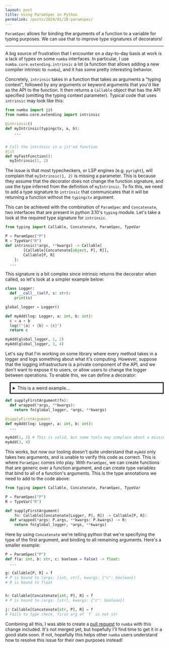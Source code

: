 ```yaml
---
layout: post
title: Using ParamSpec in Python
permalink: /posts/2024/01/28-paramspec/
---
```


`ParamSpec` allows for binding the arguments of a function to a variable for
typing purposes. We can use that to improve type signatures of decorators!

---

A big source of frustration that I encounter on a day-to-day basis at work is a
lack of types on some `numba` interfaces. In particular, I use
`numba.core.extending.intrinsic` a lot (a function that allows adding a new
compiler intrinsic to `numba`), and it has some pretty interesting behavior.

Concretely, `intrinsic` takes in a function that takes as arguments a "typing
context", followed by any arguments or keyword arguments that you'd like as the
API to the function. It then returns a `Callable` object that has the API
specified (omitting the typing context parameter). Typical code that uses
`intrinsic` may look like this:

```python
from numba import jit
from numba.core.extending import intrinsic

@intrinsic()
def myIntrinsic(typingctx, a, b):
    ...


# Call the intrinsic in a jit'ed function
@jit
def myFastFunction():
  myIntrinsic(1, 2)
```

The issue is that most typecheckers, or LSP engines (e.g. `pyright`), will
complain that `myIntrinsic(1, 2)` is missing a parameter. This is because they
assume that the decorator does not change the function signature, and use the
type inferred from the definition of `myIntrinsic`. To fix this, we need to add
a type signature to `intrinsic` that communicates that it will be returning a
function without the `typingctx` argument.

This can be achieved with the combination of `ParamSpec` and `Concatenate`, two
interfaces that are present in python 3.10's `typing` module. Let's take a look
at the required type signature for `intrinsic`.

```python
from typing import Callable, Concatenate, ParamSpec, TypeVar

P = ParamSpec("P")
R = TypeVar("R")
def intrinsic(*args, **kwargs) -> Callable[
        [Callable[Concatenate[object, P], R]],
        Callable[P, R]
    ]:
  ...
```

This signature is a bit complex since intrinsic returns the decorator when
called, so let's look at a simpler example below:

```python
class Logger:
  def __call__(self, s: str):
    print(s)

global_logger = Logger()

def myAdd(log: Logger, a: int, b: int):
  c = a + b
  log(f"{a} + {b} = {c}")
  return c

myAdd(global_logger, 1, 2)
myAdd(global_logger, 3, 4)
```

Let's say that I'm working on some library where every method takes in a logger
and logs something about what it's computing. However, suppose that the logging
infrastructure is a private component of the API, and we don't want to expose it
to users, or allow users to change the logger between operations. To enable
this, we can define a decorator:

<details style="margin-left:1em; border: solid; padding: 0.5em;">
<summary>
This is a weird example...
</summary>
  yes, this is contrived, but in general, the technique being described here
  isn't something that is useful in a lot of cases - arguably, the only "good"
  use of it is specifically for `numba`, where the existence of the typing
  context is only relevant for the compiler and isn't accessible for the user at
  all
</details>

```python
def supplyFirstArgument(fn):
  def wrapped(*args, **kwargs):
    return fn(global_logger, *args, **kwargs)

@supplyFirstArgument
def myAdd(log: Logger, a: int, b: int):
  ...

myAdd(1, 2) # This is valid, but some tools may complain about a missing arg
myAdd(3, 4)
```

This works, but now our tooling doesn't quite understand that `myAdd` only takes
two arguments, and is unable to verify this code as correct. This is where
`ParamSpec` comes into play. With `ParamSpec`, we can create functions that are
generic over a function argument, and can create type variables that bind to all
of a function's arguments. This is the type annotations we need to add to the
code above:

```python
from typing import Callable, Concatenate, ParamSpec, TypeVar

P = ParamSpec("P")
R = TypeVar("R")

def supplyFirstArgument(
    fn: Callable[Concatenate[Logger, P], R]) -> Callable[P, R]:
  def wrapped(*args: P.args, **kwargs: P.kwargs) -> R:
    return fn(global_logger, *args, **kwargs)

```

Here by using `Concatenate` we're telling python that we're specifying the type
of the first argument, and binding to all remaining arguments. Here's a smaller
example:

```python
P = ParamSpec("P")
def f(a: int, b: str, c: boolean = False) -> float:
  ...

g: Callable[P, R] = f
# P is bound to (args: [int, str], kwargs: {"c": boolean})
# R is bound to float


h: Callable[Concatenate[int, P], R] = f
# P is bound to (args: [str], kwargs: {"c": boolean})

j: Callable[Concatenate[str, P], R] = f
# Fails to type check, first arg of `f` is not str
```

Combining all this, I was able to create a [pull request](https://github.com/numba/numba/pull/9401)
 to `numba` with this change included. It's not merged yet, but hopefully I'll
 find time to get it in a good state soon. If not, hopefully this helps other
 `numba` users understand how to resolve this issue for their own purposes
 instead!
